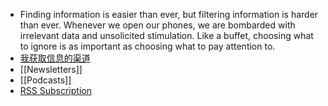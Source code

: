 - Finding information is easier than ever, but filtering information is harder than ever. Whenever we open our phones, we are bombarded with irrelevant data and unsolicited stimulation. Like a buffet, choosing what to ignore is as important as choosing what to pay attention to.
- [我获取信息的渠道](https://geekplux.com/posts/the-ways-to-get-information)
- [[Newsletters]]
- [[Podcasts]]
- [RSS Subscription](https://github.com/geekplux/share/blob/main/RSS_subscriptions.opml)